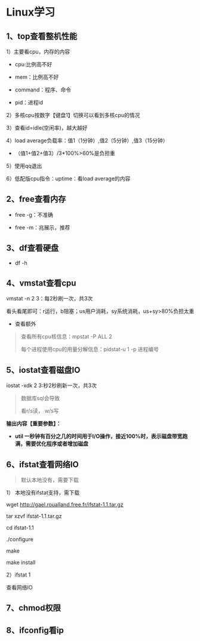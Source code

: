 # Linux学习

## 1、top查看整机性能

1）主要看cpu，内存的内容

- cpu:比例高不好

- mem：比例高不好
- command：程序、命令
- pid：进程id

2）多核cpu按数字【键盘1】切换可以看到多核cpu的情况

3）查看id=idle(空闲率)，越大越好

4）load average负载率：值1（1分钟）,值2（5分钟）,值3（15分钟）

- （值1+值2+值3）/3*100%>60%是负担重

5）使用qq退出

6）低配版cpu指令：uptime：看load average的内容

## 2、free查看内存

- free -g：不准确

- free -m：兆展示，推荐

## 3、df查看硬盘

- df -h

## 4、vmstat查看cpu

 vmstat  -n  2  3：每2秒刷一次，共3次

看头看尾即可：r运行，b阻塞；us用户消耗，sy系统消耗，us+sy>80%负担太重

- 查看额外

> 查看所有cpu核信息：mpstat -P ALL 2
>
> 每个进程使用cpu的用量分解信息：pidstat-u 1 -p 进程编号

## 5、iostat查看磁盘IO

iostat -xdk 2 3:秒2秒刷新一次，共3次

> 数据库sql会导致
>
> 看r/s读， w/s写

**输出内容【重要参数】：**

- **util 一秒钟有百分之几的时间用于I/O操作，接近100%时，表示磁盘带宽跑满，需要优化程序或者增加磁盘**

## 6、ifstat查看网络IO

> 默认本地没有，需要下载

1） 本地没有ifstat支持，需下载

wget http://gael.roualland.free.fr/ifstat-1.1.tar.gz

tar xzvf ifstat-1.1.tar.gz

cd ifstat-1.1

./configure

make

make install

2）ifstat 1

查看网络IO

## 7、chmod权限

## 8、ifconfig看ip